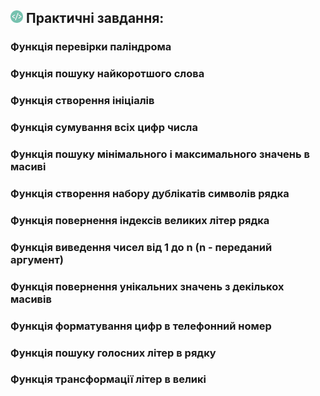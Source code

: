 <h2>
  <img src="../assets/Dev.png"  width="20" height="20" />
  <span>Практичні завдання:</span>
</h2>

<h3>Функція перевірки паліндрома</h3>
<h3>Функція пошуку найкоротшого слова</h3>
<h3>Функція створення ініціалів</h3>
<h3>Функція сумування всіх цифр числа</h3>
<h3>Функція пошуку мінімального і максимального значень в масиві</h3>
<h3>Функція створення набору дублікатів символів рядка</h3>
<h3>Функція повернення індексів великих літер рядка</h3>
<h3>Функція виведення чисел від 1 до n (n - переданий аргумент)</h3>
<h3>Функція повернення унікальних значень з декількох масивів</h3>
<h3>Функція форматування цифр в телефонний номер</h3>
<h3>Функція пошуку голосних літер в рядку</h3>
<h3>Функція трансформації літер в великі</h3>
